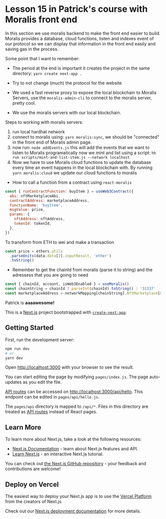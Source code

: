 # Lesson 15 in Patrick's course with Moralis front end

In this section we use moralis backend to make the front end easier to build. Moralis provides a database, cloud functions, listen and indexes event of our protocol so we can display that information in the front end easily and saving gas in the process.

Some point that I want to remember:

- The period at the end is important it creates the project in the same directory: `yarn create next-app .`

- Try to not change (much) the protocol for the website

- We used a fast reverse proxy to expose the local blockchain to Moralis Servers, use the `moralis-admin-cli` to connect to the moralis server, pretty cool.

- We use the moralis servers with our local blockchain.

Steps to working with moralis servers:

1. run local hardhat network
2. connect to moralis using: `yarn moralis:sync`, we should be "connected" in the front end of Moralis admin page.
3. now run: `node addEvents.js` this will add the events that we want to listen to Moralis programatically
   now we mint and list using a script: `hh run scripts/mint-and-list-item.js --network localhost`
4. Now we have to use Moralis cloud functions to update the database every time an event happens in the local blockchain with. By running `yarn moralis:cloud` we update our cloud functions to moralis

- How to call a function from a contract using `react-moralis`

```js
const { runContractFunction: buyItem } = useWeb3Contract({
  abi: nftMarketplaceAbi,
  contractAddress: marketplaceAddress,
  functionName: 'buyItem',
  msgValue: price,
  params: {
    nftAddress: nftAddress,
    tokenId: tokenId,
  },
})
```

To transform from ETH to wei and make a transaction

```js
const price = ethers.utils
  .parseUnits(data.data[2].inputResult, 'ether')
  .toString()
```

- Remember to get the chainId from moralis (parse it to string) and
  the adressess that you are going to need

```js
const { chainId, account, isWeb3Enabled } = useMoralis()
const chainString = chainId ? parseInt(chainId).toString() : '31337'
const marketplaceAddress = networkMapping[chainString].NftMarketplace[0]
```

Patrick is **aaaawesome!**

This is a [Next.js](https://nextjs.org/) project bootstrapped with [`create-next-app`](https://github.com/vercel/next.js/tree/canary/packages/create-next-app).

## Getting Started

First, run the development server:

```bash
npm run dev
# or
yarn dev
```

Open [http://localhost:3000](http://localhost:3000) with your browser to see the result.

You can start editing the page by modifying `pages/index.js`. The page auto-updates as you edit the file.

[API routes](https://nextjs.org/docs/api-routes/introduction) can be accessed on [http://localhost:3000/api/hello](http://localhost:3000/api/hello). This endpoint can be edited in `pages/api/hello.js`.

The `pages/api` directory is mapped to `/api/*`. Files in this directory are treated as [API routes](https://nextjs.org/docs/api-routes/introduction) instead of React pages.

## Learn More

To learn more about Next.js, take a look at the following resources:

- [Next.js Documentation](https://nextjs.org/docs) - learn about Next.js features and API.
- [Learn Next.js](https://nextjs.org/learn) - an interactive Next.js tutorial.

You can check out [the Next.js GitHub repository](https://github.com/vercel/next.js/) - your feedback and contributions are welcome!

## Deploy on Vercel

The easiest way to deploy your Next.js app is to use the [Vercel Platform](https://vercel.com/new?utm_medium=default-template&filter=next.js&utm_source=create-next-app&utm_campaign=create-next-app-readme) from the creators of Next.js.

Check out our [Next.js deployment documentation](https://nextjs.org/docs/deployment) for more details.

